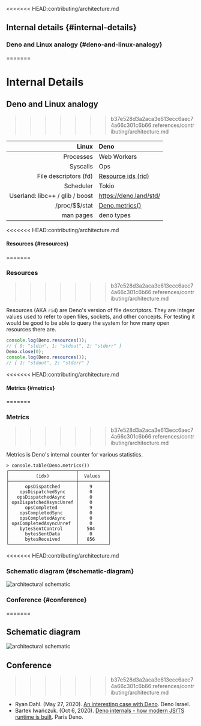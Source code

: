 <<<<<<< HEAD:contributing/architecture.md
## Internal details {#internal-details}

### Deno and Linux analogy {#deno-and-linux-analogy}
=======
# Internal Details

## Deno and Linux analogy
>>>>>>> b37e528d3a2aca3e613ecc6aec74a66c301c6b66:references/contributing/architecture.md

|                       **Linux** | **Deno**                         |
| ------------------------------: | :------------------------------- |
|                       Processes | Web Workers                      |
|                        Syscalls | Ops                              |
|           File descriptors (fd) | [Resource ids (rid)](#resources) |
|                       Scheduler | Tokio                            |
| Userland: libc++ / glib / boost | https://deno.land/std/           |
|                 /proc/\$\$/stat | [Deno.metrics()](#metrics)       |
|                       man pages | deno types                       |

<<<<<<< HEAD:contributing/architecture.md
#### Resources {#resources}
=======
### Resources
>>>>>>> b37e528d3a2aca3e613ecc6aec74a66c301c6b66:references/contributing/architecture.md

Resources (AKA `rid`) are Deno's version of file descriptors. They are integer
values used to refer to open files, sockets, and other concepts. For testing it
would be good to be able to query the system for how many open resources there
are.

```ts
console.log(Deno.resources());
// { 0: "stdin", 1: "stdout", 2: "stderr" }
Deno.close(0);
console.log(Deno.resources());
// { 1: "stdout", 2: "stderr" }
```

<<<<<<< HEAD:contributing/architecture.md
#### Metrics {#metrics}
=======
### Metrics
>>>>>>> b37e528d3a2aca3e613ecc6aec74a66c301c6b66:references/contributing/architecture.md

Metrics is Deno's internal counter for various statistics.

```shell
> console.table(Deno.metrics())
┌─────────────────────────┬───────────┐
│          (idx)          │  Values   │
├─────────────────────────┼───────────┤
│      opsDispatched      │    9      │
│    opsDispatchedSync    │    0      │
│   opsDispatchedAsync    │    0      │
│ opsDispatchedAsyncUnref │    0      │
│      opsCompleted       │    9      │
│    opsCompletedSync     │    0      │
│    opsCompletedAsync    │    0      │
│ opsCompletedAsyncUnref  │    0      │
│    bytesSentControl     │   504     │
│      bytesSentData      │    0      │
│      bytesReceived      │   856     │
└─────────────────────────┴───────────┘
```

<<<<<<< HEAD:contributing/architecture.md
### Schematic diagram {#schematic-diagram}

![architectural schematic](https://deno.land/images/schematic_v0.2.png)

### Conference {#conference}
=======
## Schematic diagram

![architectural schematic](https://deno.land/images/schematic_v0.2.png)

## Conference
>>>>>>> b37e528d3a2aca3e613ecc6aec74a66c301c6b66:references/contributing/architecture.md

- Ryan Dahl. (May 27, 2020).
  [An interesting case with Deno](https://www.youtube.com/watch?v=1b7FoBwxc7E).
  Deno Israel.
- Bartek Iwańczuk. (Oct 6, 2020).
  [Deno internals - how modern JS/TS runtime is built](https://www.youtube.com/watch?v=AOvg_GbnsbA&t=35m13s).
  Paris Deno.

